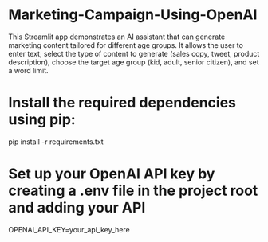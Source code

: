 # Marketing-Campaign-Using-OpenAI
This Streamlit app demonstrates an AI assistant that can generate marketing content tailored for different age groups. It allows the user to enter text, select the type of content to generate (sales copy, tweet, product description), choose the target age group (kid, adult, senior citizen), and set a word limit.

# Install the required dependencies using pip:
  pip install -r requirements.txt

# Set up your OpenAI API key by creating a .env file in the project root and adding your API
  OPENAI_API_KEY=your_api_key_here
